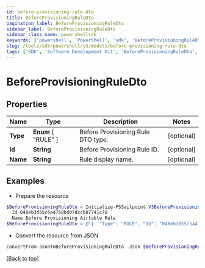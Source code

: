 ```yaml
---
id: before-provisioning-rule-dto
title: BeforeProvisioningRuleDto
pagination_label: BeforeProvisioningRuleDto
sidebar_label: BeforeProvisioningRuleDto
sidebar_class_name: powershellsdk
keywords: ['powershell', 'PowerShell', 'sdk', 'BeforeProvisioningRuleDto', 'BeforeProvisioningRuleDto'] 
slug: /tools/sdk/powershell/v3/models/before-provisioning-rule-dto
tags: ['SDK', 'Software Development Kit', 'BeforeProvisioningRuleDto', 'BeforeProvisioningRuleDto']
---
```



# BeforeProvisioningRuleDto

## Properties

Name | Type | Description | Notes
------------ | ------------- | ------------- | -------------
**Type** |  **Enum** [  "RULE" ] | Before Provisioning Rule DTO type. | [optional] 
**Id** | **String** | Before Provisioning Rule ID. | [optional] 
**Name** | **String** | Rule display name. | [optional] 

## Examples

- Prepare the resource
```powershell
$BeforeProvisioningRuleDto = Initialize-PSSailpoint.V3BeforeProvisioningRuleDto  -Type RULE `
 -Id 048eb3d55c5a4758bd07dccb87741c78 `
 -Name Before Provisioning Airtable Rule
$BeforeProvisioningRuleDto = @"{  "Type": "RULE", "Id": "048eb3d55c5a4758bd07dccb87741c78", "Name": "Before Provisioning Airtable Rule" }"@
```

- Convert the resource from JSON
```powershell
ConvertFrom-JsonToBeforeProvisioningRuleDto -Json $BeforeProvisioningRuleDto
```


[[Back to top]](#) 

